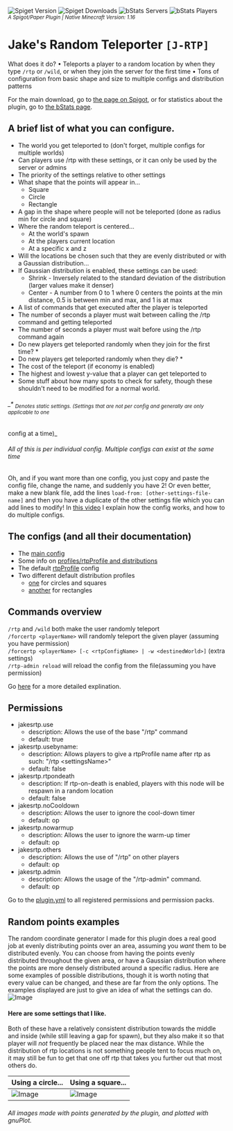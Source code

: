 ![Spiget Version](https://img.shields.io/spiget/version/80201?color=blue&label=Current%20Version%20%28Spigot%29)
![Spiget Downloads](https://img.shields.io/spiget/downloads/80201?label=Downloads%20%28Spigot%29)
![bStats Servers](https://img.shields.io/bstats/servers/9843?label=Current%20Servers)
![bStats Players](https://img.shields.io/bstats/players/9843?label=Current%20Players)  
<sup>_A Spigot/Paper Plugin | Native Minecraft Version: 1.16_</sup>

# Jake's Random Teleporter `[J-RTP]`

What does it do? • Teleports a player to a random location by when they type `/rtp` or `/wild`, or when they join the
server for the first time • Tons of configuration from basic shape and size to multiple configs and distribution
patterns

For the main download, go to [the page on Spigot](https://www.spigotmc.org/resources/jakes-rtp.80201/),
or for statistics about the plugin, go to [the bStats page](https://bstats.org/plugin/bukkit/JakesRTP/9843).

## A brief list of what you can configure.

* The world you get teleported to (don't forget, multiple configs for multiple worlds)
* Can players use /rtp with these settings, or it can only be used by the server or admins
* The priority of the settings relative to other settings
* What shape that the points will appear in...
    * Square
    * Circle
    * Rectangle
* A gap in the shape where people will not be teleported (done as radius min for circle and square)
* Where the random teleport is centered...
    * At the world's spawn
    * At the players current location
    * At a specific x and z
* Will the locations be chosen such that they are evenly distributed or with a Gaussian distribution...
* If Gaussian distribution is enabled, these settings can be used:
    * Shrink - Inversely related to the standard deviation of the distribution (larger values make it denser)
    * Center - A number from 0 to 1 where 0 centers the points at the min distance, 0.5 is between min and max, and 1 is
      at max
* A list of commands that get executed after the player is teleported
* The number of seconds a player must wait between calling the /rtp command and getting teleported
* The number of seconds a player must wait before using the /rtp command again
* Do new players get teleported randomly when they join for the first time? *
* Do new players get teleported randomly when they die? *
* The cost of the teleport (if economy is enabled)
* The highest and lowest y-value that a player can get teleported to
* Some stuff about how many spots to check for safety, though these shouldn't need to be modified for a normal world.

###### _* <sub>Denotes static settings. (Settings that are not per config and generally are only applicable to one

config at a time)</sub>_

###### _All of this is per individual config. Multiple configs can exist at the same time_

Oh, and if you want more than one config, you just copy and paste the config file, change the name, and suddenly you
have 2! Or even better, make a new blank file, add the lines `load-from: [other-settings-file-name]` and then you have
a duplicate of the other settings file which you can add lines to modify!
In [this video](https://www.youtube.com/watch?v=hg4JQ8PN40I)
I explain how the config works, and how to do multiple configs.

## The configs (and all their documentation)

* The [main config](Core/src/main/resources/config.yml)
* Some info on [profiles/rtpProfile and distributions](doc/profiles.md)
* The default [rtpProfile](Core/src/main/resources/rtpSettings/default-settings.yml) config
* Two different default distribution profiles
    * [one](Core/src/main/resources/distributions/default-symmetric.yml) for circles and squares
    * [another](Core/src/main/resources/distributions/default-rectangle.yml) for rectangles

## Commands overview

`/rtp` and `/wild` both make the user randomly teleport  
`/forcertp <playerName>` will randomly teleport the given player (assuming you have permission)  
`/forcertp <playerName> [-c <rtpConfigName> | -w <destinedWorld>]` (extra
settings)  
`/rtp-admin reload` will reload the config from the file(assuming you have permission)

Go [here](doc/commands.md) for a more detailed explination.

## Permissions

* jakesrtp.use
    * description: Allows the use of the base "/rtp" command
    * default: true
* jakesrtp.usebyname:
    * description: Allows players to give a rtpProfile name after rtp as such: "/rtp \<settingsName>"
    * default: false
* jakesrtp.rtpondeath
    * description: If rtp-on-death is enabled, players with this node will be respawn in a random location
    * default: false
* jakesrtp.noCooldown
    * description: Allows the user to ignore the cool-down timer
    * default: op
* jakesrtp.nowarmup
    * description: Allows the user to ignore the warm-up timer
    * default: op
* jakesrtp.others
    * description: Allows the use of "/rtp" on other players
    * default: op
* jakesrtp.admin
    * description: Allows the usage of the "/rtp-admin" command.
    * default: op

Go to the [plugin.yml](Core/src/main/resources/plugin.yml) to all registered permissions and permission packs.

## Random points examples

The random coordinate generator I made for this plugin does a real good job at evenly distributing points over an area,
assuming you _want_ them to be distributed evenly. You can choose from having the points evenly distributed throughout
the given area, or have a Gaussian distribution where the points are more densely distributed around a specific radius.
Here are some examples of possible distributions, though it is worth noting that every value can be changed, and these
are far from the only options. The examples displayed are just to give an idea of what the settings can do.
![Image](pics/distributionExamples.png "icon")

#### Here are some settings that I like.

Both of these have a relatively consistent distribution towards the middle and inside (while still leaving a gap for
spawn), but they also make it so that player will _not_ frequently be placed near the max distance. While the
distribution of rtp locations is not something people tent to focus much on, it may still be fun to get that one off rtp
that takes you further out that most others do.

| Using a circle...                                                                             | Using a square...                                                                             |
|-----------------------------------------------------------------------------------------------|-----------------------------------------------------------------------------------------------|
| ![Image](pics/x%20Circle%20250%20to%201000%20-%20Normal%20distribution%20(4-0.25).png "icon") | ![Image](pics/x%20Square%20250%20to%201000%20-%20Normal%20distribution%20(4-0.25).png "icon") |

###### All images made with points generated by the plugin, and plotted with gnuPlot.
